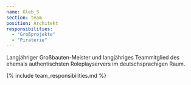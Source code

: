 ```yaml
---
name: Gleb_S
section: team
position: Architekt
responsibilities:
  - "Großprojekte"
  - "Piraterie"
---
```

Langjähriger Großbauten-Meister und langjähriges Teammitglied des ehemals authentischsten Roleplayservers im deutschsprachigen Raum.

{% include team_responsibilities.md %}
